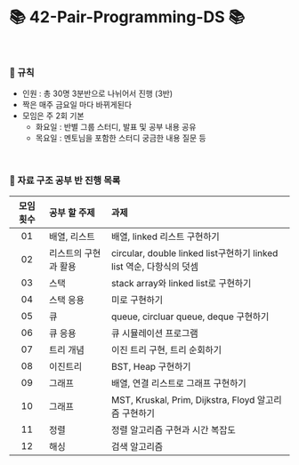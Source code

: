 # 📚 42-Pair-Programming-DS 📚

<br>

### 📍 규칙
- 인원 : 총 30명 3분반으로 나뉘어서 진행 (3반)
- 짝은 매주 금요일 마다 바뀌게된다
- 모임은 주 2회 기본
  - 화요일 : 반별 그룹 스터디, 발표 및 공부 내용 공유
  - 목요일 : 멘토님을 포함한 스터디 궁금한 내용 질문 등 

<br>

### 📎 자료 구조 공부 반 진행 목록
|모임 횟수|공부 할 주제|과제|
|:---:|:---|:---|
|01|배열, 리스트|배열, linked 리스트 구현하기|
|02|리스트의 구현과 활용|circular, double linked list구현하기 linked list 역순, 다항식의 덧셈|
|03|스택|stack array와 linked list로 구현하기|
|04|스택 응용|미로 구현하기|
|05|큐|queue, circluar queue, deque 구현하기|
|06|큐 응용|큐 시뮬레이션 프로그램|
|07|트리 개념|이진 트리 구현, 트리 순회하기|
|08|이진트리|BST, Heap 구현하기|
|09|그래프|배열, 연결 리스트로 그래프 구현하기|
|10|그래프|MST, Kruskal, Prim, Dijkstra, Floyd 알고리즘 구현하기|
|11|정렬|정렬 알고리즘 구현과 시간 복잡도|
|12|해싱|검색 알고리즘|
